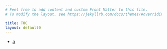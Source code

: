 ```yaml
---
# Feel free to add content and custom Front Matter to this file.
# To modify the layout, see https://jekyllrb.com/docs/themes/#overriding-theme-defaults

title: TOC
layout: default0
---
```

- [a](/a/)
